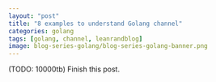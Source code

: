 ```yaml
---
layout: "post"
title: "8 examples to understand Golang channel"
categories: golang
tags: [golang, channel, leanrandblog]
image: blog-series-golang/blog-series-golang-banner.png
---
```

(TODO: 10000tb) Finish this post.
